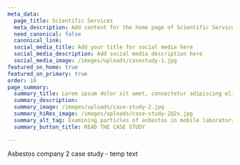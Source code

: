 ```yaml
---
meta_data:
  page_title: Scientific Services
  meta_description: Add content for the home page of Scientific Services here...
  need_canonical: false
  canonical_link:
  social_media_title: Add your title for social media here
  social_media_description: Add social media description here
  social_media_image: /images/uploads/casestudy-1.jpg
featured_on_home: true
featured_on_primary: true
order: 10
page_summary:
  summary_title: Lorem ipsum dolor sit amet, consectetur adipiscing elit
  summary_description:
  summary_image: /images/uploads/case-study-2.jpg
  summary_hiRes_image: /images/uploads/case-study-2@2x.jpg
  summary_alt_tag: Examining particles of asbestos in mobile laboratory
  summary_button_title: READ THE CASE STUDY

---
```

Asbestos company 2 case study - temp text
